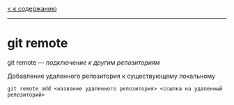 [< к содержанию](readme.md)

---

# __git remote__ 

git remote — *подключение к другим репозиториям*

Добавление удаленного репозитория к существующему локальному

`git remote add <название удаленного репозитория> <ссылка на удаленный репозиторий>`



